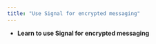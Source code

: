 ```yaml
---
title: "Use Signal for encrypted messaging"
---
```

- **Learn to use Signal for encrypted messaging**
